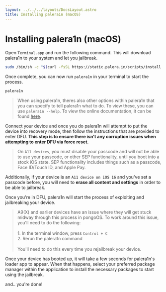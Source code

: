 ```yaml
---
layout: ../../../layouts/DocsLayout.astro
title: Installing palera1n (macOS)
---
```

# Installing palera1n (macOS)

Open `Terminal.app` and run the following command. This will download palera1n to your system and let you jailbreak.

```sh
sudo /bin/sh -c "$(curl -fsSL https://static.palera.in/scripts/install.sh)"
```

Once complete, you can now run `palera1n` in your terminal to start the process.

```sh
palera1n
```

> When using palera1n, theres also other options within palera1n that you can specify to tell palera1n what to do. To view these, you can use `palera1n --help`. To view the online documentation, it can be found [here](https://cdn.nickchan.lol/palera1n/c-rewrite/releases/v2.0.0-beta.9.1/palera1n.1.html).

Connect your device and once you do palera1n will attempt to put the device into recovery mode, then follow the instructions that are provided to enter DFU. **This step is to ensure there isn't any corruption issues when attempting to enter DFU via force reset.**

> On `A11 devices`, you must disable your passcode and will not be able to use your passcode, or other SEP functionality, until you boot into a stock iOS state. SEP functionality includes things such as a passcode, Face ID/Touch ID, and Apple Pay.

Additionally, if your device is an `A11 device on iOS 16` and you've set a passcode before, you will need to **erase all content and settings** in order to be able to jailbreak.

Once you're in DFU, palera1n will start the process of exploiting and jailbreaking your device.

> A9(X) and earlier devices have an issue where they will get stuck midway through this process in pongoOS. To work around this issue, you'll need to do the following:<br/><br/>1. In the terminal window, press `Control + C`<br/>2. Rerun the palera1n command<br/><br/>You'll need to do this every time you rejailbreak your device.



Once your device has booted up, it will take a few seconds for palera1n's loader app to appear. When that happens, select your preferred package manager within the application to install the necessary packages to start using the jailbreak.

and.. you're done!
